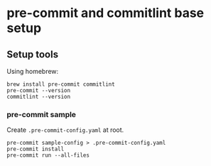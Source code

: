 # pre-commit and commitlint base setup

## Setup tools

Using homebrew:

    brew install pre-commit commitlint
    pre-commit --version
    commitlint --version

### pre-commit sample

Create `.pre-commit-config.yaml` at root.

    pre-commit sample-config > .pre-commit-config.yaml
    pre-commit install
    pre-commit run --all-files